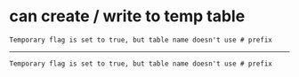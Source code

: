 # can create / write to temp table

    Temporary flag is set to true, but table name doesn't use # prefix

---

    Temporary flag is set to true, but table name doesn't use # prefix

